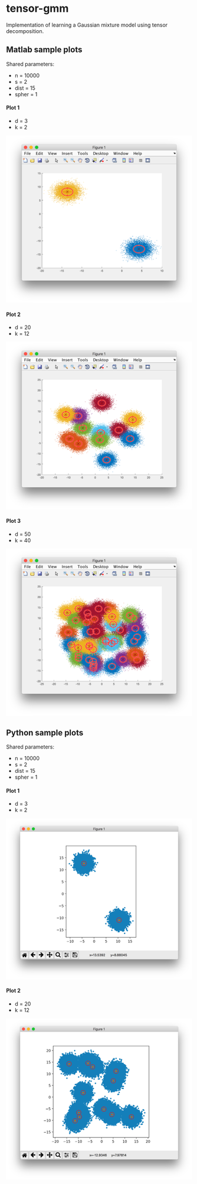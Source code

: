 # tensor-gmm
Implementation of learning a Gaussian mixture model using tensor decomposition.

## Matlab sample plots

Shared parameters:
* n = 10000
* s = 2
* dist = 15
* spher = 1

#### Plot 1

* d = 3
* k = 2

![matlab_1](./matlab/matlab_1.png "matlab_1")

#### Plot 2

* d = 20
* k = 12

![matlab_2](./matlab/matlab_2.png "matlab_2")

#### Plot 3

* d = 50
* k = 40

![matlab_3](./matlab/matlab_3.png "matlab_3")

## Python sample plots

Shared parameters:
* n = 10000
* s = 2
* dist = 15
* spher = 1

#### Plot 1

* d = 3
* k = 2

![python_1](./python/python_1.png "python_1")

#### Plot 2

* d = 20
* k = 12

![python_2](./python/python_2.png "python_2")
